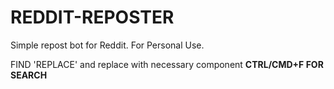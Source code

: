 # REDDIT-REPOSTER
Simple repost bot for Reddit. For Personal Use.

FIND 'REPLACE' and replace with necessary component
**CTRL/CMD+F FOR SEARCH**